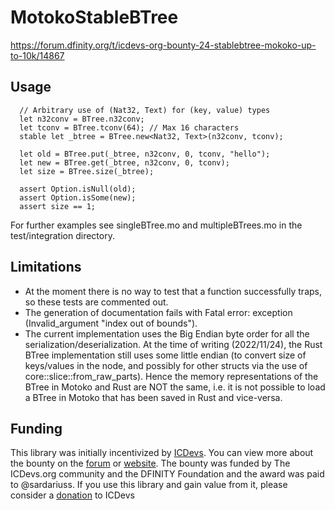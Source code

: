 # MotokoStableBTree
https://forum.dfinity.org/t/icdevs-org-bounty-24-stablebtree-mokoko-up-to-10k/14867

## Usage

```
  // Arbitrary use of (Nat32, Text) for (key, value) types
  let n32conv = BTree.n32conv;
  let tconv = BTree.tconv(64); // Max 16 characters
  stable let _btree = BTree.new<Nat32, Text>(n32conv, tconv);

  let old = BTree.put(_btree, n32conv, 0, tconv, "hello");
  let new = BTree.get(_btree, n32conv, 0, tconv);
  let size = BTree.size(_btree);

  assert Option.isNull(old);
  assert Option.isSome(new);
  assert size == 1;
```

For further examples see singleBTree.mo and multipleBTrees.mo in the test/integration directory.

## Limitations
 - At the moment there is no way to test that a function successfully traps, so these tests are commented out.
 - The generation of documentation fails with Fatal error: exception (Invalid_argument "index out of bounds").
 - The current implementation uses the Big Endian byte order for all the serialization/deserialization. At the time of writing (2022/11/24), the Rust BTree implementation still uses some little endian (to convert size of keys/values in the node, and possibly for other structs via the use of core::slice::from_raw_parts). Hence the memory representations of the BTree in Motoko and Rust are NOT the same, i.e. it is not possible to load a BTree in Motoko that has been saved in Rust and vice-versa.

## Funding

This library was initially incentivized by [ICDevs](https://icdevs.org/). You can view more about the bounty on the [forum](https://forum.dfinity.org/t/completed-icdevs-org-bounty-24-stablebtree-mokoko-up-to-10k/14867/23) or [website](https://icdevs.org/bounties/2022/08/14/Motoko-StableBTree.html). The bounty was funded by The ICDevs.org community and the DFINITY Foundation and the award was paid to @sardariuss. If you use this library and gain value from it, please consider a [donation](https://icdevs.org/donations.html) to ICDevs